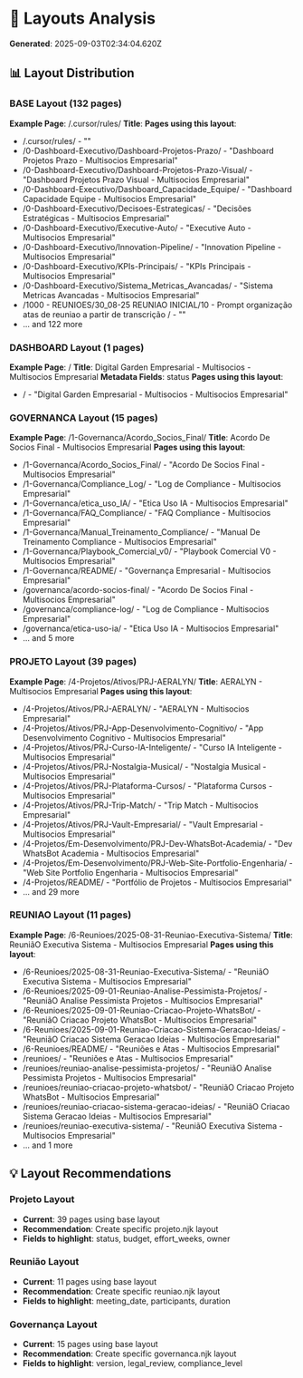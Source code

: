 # 🎨 Layouts Analysis

**Generated**: 2025-09-03T02:34:04.620Z

## 📊 Layout Distribution

### BASE Layout (132 pages)

**Example Page**: /.cursor/rules/
**Title**: 
**Pages using this layout**:
- /.cursor/rules/ - ""
- /0-Dashboard-Executivo/Dashboard-Projetos-Prazo/ - "Dashboard Projetos Prazo - Multisocios Empresarial"
- /0-Dashboard-Executivo/Dashboard-Projetos-Prazo-Visual/ - "Dashboard Projetos Prazo Visual - Multisocios Empresarial"
- /0-Dashboard-Executivo/Dashboard_Capacidade_Equipe/ - "Dashboard Capacidade Equipe - Multisocios Empresarial"
- /0-Dashboard-Executivo/Decisoes-Estrategicas/ - "Decisões Estratégicas - Multisocios Empresarial"
- /0-Dashboard-Executivo/Executive-Auto/ - "Executive Auto - Multisocios Empresarial"
- /0-Dashboard-Executivo/Innovation-Pipeline/ - "Innovation Pipeline - Multisocios Empresarial"
- /0-Dashboard-Executivo/KPIs-Principais/ - "KPIs Principais - Multisocios Empresarial"
- /0-Dashboard-Executivo/Sistema_Metricas_Avancadas/ - "Sistema Metricas Avancadas - Multisocios Empresarial"
- /1000 - REUNIOES/30_08-25 REUNIAO INICIAL/10 - Prompt organização atas de reuniao a partir de transcrição / - ""
- ... and 122 more

### DASHBOARD Layout (1 pages)

**Example Page**: /
**Title**: Digital Garden Empresarial - Multisocios - Multisocios Empresarial
**Metadata Fields**: status
**Pages using this layout**:
- / - "Digital Garden Empresarial - Multisocios - Multisocios Empresarial"

### GOVERNANCA Layout (15 pages)

**Example Page**: /1-Governanca/Acordo_Socios_Final/
**Title**: Acordo De Socios Final - Multisocios Empresarial
**Pages using this layout**:
- /1-Governanca/Acordo_Socios_Final/ - "Acordo De Socios Final - Multisocios Empresarial"
- /1-Governanca/Compliance_Log/ - "Log de Compliance - Multisocios Empresarial"
- /1-Governanca/etica_uso_IA/ - "Etica Uso IA - Multisocios Empresarial"
- /1-Governanca/FAQ_Compliance/ - "FAQ   Compliance - Multisocios Empresarial"
- /1-Governanca/Manual_Treinamento_Compliance/ - "Manual De Treinamento Compliance - Multisocios Empresarial"
- /1-Governanca/Playbook_Comercial_v0/ - "Playbook Comercial V0 - Multisocios Empresarial"
- /1-Governanca/README/ - "Governança Empresarial - Multisocios Empresarial"
- /governanca/acordo-socios-final/ - "Acordo De Socios Final - Multisocios Empresarial"
- /governanca/compliance-log/ - "Log de Compliance - Multisocios Empresarial"
- /governanca/etica-uso-ia/ - "Etica Uso IA - Multisocios Empresarial"
- ... and 5 more

### PROJETO Layout (39 pages)

**Example Page**: /4-Projetos/Ativos/PRJ-AERALYN/
**Title**: AERALYN - Multisocios Empresarial
**Pages using this layout**:
- /4-Projetos/Ativos/PRJ-AERALYN/ - "AERALYN - Multisocios Empresarial"
- /4-Projetos/Ativos/PRJ-App-Desenvolvimento-Cognitivo/ - "App Desenvolvimento Cognitivo - Multisocios Empresarial"
- /4-Projetos/Ativos/PRJ-Curso-IA-Inteligente/ - "Curso IA Inteligente - Multisocios Empresarial"
- /4-Projetos/Ativos/PRJ-Nostalgia-Musical/ - "Nostalgia Musical - Multisocios Empresarial"
- /4-Projetos/Ativos/PRJ-Plataforma-Cursos/ - "Plataforma Cursos - Multisocios Empresarial"
- /4-Projetos/Ativos/PRJ-Trip-Match/ - "Trip Match - Multisocios Empresarial"
- /4-Projetos/Ativos/PRJ-Vault-Empresarial/ - "Vault Empresarial - Multisocios Empresarial"
- /4-Projetos/Em-Desenvolvimento/PRJ-Dev-WhatsBot-Academia/ - "Dev WhatsBot Academia - Multisocios Empresarial"
- /4-Projetos/Em-Desenvolvimento/PRJ-Web-Site-Portfolio-Engenharia/ - "Web Site Portfolio Engenharia - Multisocios Empresarial"
- /4-Projetos/README/ - "Portfólio de Projetos - Multisocios Empresarial"
- ... and 29 more

### REUNIAO Layout (11 pages)

**Example Page**: /6-Reunioes/2025-08-31-Reuniao-Executiva-Sistema/
**Title**: ReuniãO Executiva Sistema - Multisocios Empresarial
**Pages using this layout**:
- /6-Reunioes/2025-08-31-Reuniao-Executiva-Sistema/ - "ReuniãO Executiva Sistema - Multisocios Empresarial"
- /6-Reunioes/2025-09-01-Reuniao-Analise-Pessimista-Projetos/ - "ReuniãO Analise Pessimista Projetos - Multisocios Empresarial"
- /6-Reunioes/2025-09-01-Reuniao-Criacao-Projeto-WhatsBot/ - "ReuniãO Criacao Projeto WhatsBot - Multisocios Empresarial"
- /6-Reunioes/2025-09-01-Reuniao-Criacao-Sistema-Geracao-Ideias/ - "ReuniãO Criacao Sistema Geracao Ideias - Multisocios Empresarial"
- /6-Reunioes/README/ - "Reuniões e Atas - Multisocios Empresarial"
- /reunioes/ - "Reuniões e Atas - Multisocios Empresarial"
- /reunioes/reuniao-analise-pessimista-projetos/ - "ReuniãO Analise Pessimista Projetos - Multisocios Empresarial"
- /reunioes/reuniao-criacao-projeto-whatsbot/ - "ReuniãO Criacao Projeto WhatsBot - Multisocios Empresarial"
- /reunioes/reuniao-criacao-sistema-geracao-ideias/ - "ReuniãO Criacao Sistema Geracao Ideias - Multisocios Empresarial"
- /reunioes/reuniao-executiva-sistema/ - "ReuniãO Executiva Sistema - Multisocios Empresarial"
- ... and 1 more

## 💡 Layout Recommendations

### Projeto Layout
- **Current**: 39 pages using base layout
- **Recommendation**: Create specific projeto.njk layout
- **Fields to highlight**: status, budget, effort_weeks, owner

### Reunião Layout
- **Current**: 11 pages using base layout
- **Recommendation**: Create specific reuniao.njk layout
- **Fields to highlight**: meeting_date, participants, duration

### Governança Layout
- **Current**: 15 pages using base layout
- **Recommendation**: Create specific governanca.njk layout
- **Fields to highlight**: version, legal_review, compliance_level

